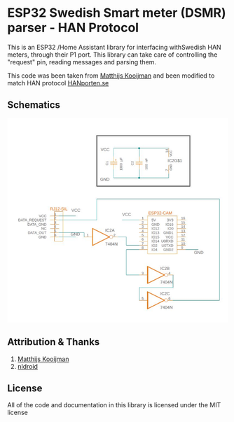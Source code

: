 ESP32 Swedish Smart meter (DSMR) parser - HAN Protocol
======================================================
This is an ESP32 /Home Assistant library for interfacing withSwedish HAN meters, through
their P1 port. This library can take care of controlling the "request" pin,
reading messages and parsing them.

This code was been taken from [Matthijs Kooijman](https://github.com/matthijskooijman/arduino-dsmr)
and been modified to match HAN protocol [HANporten.se](https://hanporten.se/)



## Schematics
![Schema](https://github.com/Bachman-B/Energy_Meter_HAN/blob/main/Images/EM.JPG?raw=true)

## Attribution & Thanks
1. [Matthijs Kooijman](https://github.com/matthijskooijman/arduino-dsmr)
2. [nldroid](https://github.com/nldroid/CustomP1UartComponent)

## License
All of the code and documentation in this library is licensed under the MIT license
